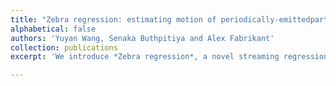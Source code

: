 ```yaml
---
title: "Zebra regression: estimating motion of periodically-emittedparticles from unlabeled sightings"
alphabetical: false
authors: 'Yuyan Wang, Senaka Buthpitiya and Alex Fabrikant'
collection: publications
excerpt: 'We introduce *Zebra regression*, a novel streaming regression task. A stream of periodically-created particles travels along a finite, 1-dimensional trajectory, and we observe a stream of sporadic, noisy reports that estimate the location of some particle, but without exact information on which particle is being observed. We seek a streaming clustering algorithm that maintains accurate estimates of the locations of the particles, where a cluster of data reports corresponds to a moving particle.'

---
```

